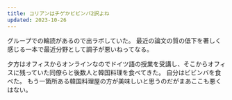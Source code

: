 ```yaml
---
title: コリアンはチゲかビビンバ2択よね
updated: 2023-10-26
---
```


グループでの輪読があるので出ラボしていた。
最近の論文の質の低下を著しく感じる一本で最近分野として調子が悪いねってなる。

夕方はオフィスからオンラインなのでドイツ語の授業を受講し、そこからオフィスに残っていた同僚らと後数人と韓国料理を食べてきた。
自分はビビンバを食べた。
もう一箇所ある韓国料理屋の方が美味しいと思うのだがまあここも悪くはない。
